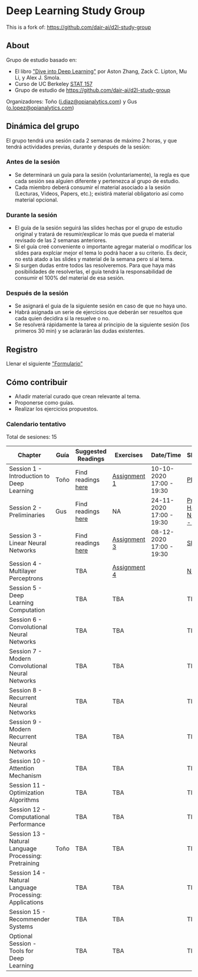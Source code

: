 # Deep Learning Study Group
This is a fork of: https://github.com/dair-ai/d2l-study-group
## About
Grupo de estudio basado en: 
- El libro ["Dive into Deep Learning"](https://d2l.ai/index.html) por Aston Zhang, Zack C. Lipton, Mu Li, y Alex J. Smola.
- Curso de UC Berkeley [STAT 157](https://courses.d2l.ai/berkeley-stat-157/index.html)
- Grupo de estudio de https://github.com/dair-ai/d2l-study-group

Organizadores: Toño (j.diaz@opianalytics.com) y Gus (o.lopez@opianalytics.com)

## Dinámica del grupo
El grupo tendrá una sesión cada 2 semanas de máximo 2 horas, y que tendrá actividades previas, durante y después de la sesión:

### Antes de la sesión
- Se determinará un guía para la sesión (voluntariamente), la regla es que cada sesión sea alguien diferente y pertenezca al grupo de estudio. 
- Cada miembro deberá consumir el material asociado a la sesión (Lecturas, Videos, Papers, etc.); existirá material obligatorio así como material opcional.

### Durante la sesión
- El guía de la sesión seguirá las slides hechas por el grupo de estudio original y tratará de resumir/explicar lo más que pueda el material revisado de las 2 semanas anteriores.
- Si el guía creé conveniente o importante agregar material o modificar los slides para explciar mejor el tema lo podrá hacer a su criterio. Es decir, no está atado a las slides y material de la semana pero sí al tema.
- Si surgen dudas entre todos las resolveremos. Para que haya más posibilidades de resolverlas, el guía tendrá la responsabilidad de consumir el 100% del material de esa sesión.

### Después de la sesión
- Se asignará el guia de la siguiente sesión en caso de que no haya uno.
- Habrá asignada un serie de ejercicios que deberán ser resueltos que cada quien decidira si la resuelve o no.
- Se resolverá rápidamente la tarea al principio de la siguiente sesión (los primeros 30 min) y se aclararán las dudas existentes.

## Registro
Llenar el siguiente ["Formulario"](https://forms.gle/pMHcyafX4U5QAgMw7)

## Cómo contribuir 
- Añadir material curado que crean relevante al tema.
- Proponerse como guías.
- Realizar los ejercicios propuestos.

### Calendario tentativo
Total de sesiones: 15

| Chapter                                                | Guía | Suggested Readings                                                                                   | Exercises                                                                                      | Date/Time                | Slides/Notebook                                                                                                                                                                                                                           | Recording                                              |
| ------------------------------------------------------ | ---- | ---------------------------------------------------------------------------------------------------- | ---------------------------------------------------------------------------------------------- | ------------------------ | ----------------------------------------------------------------------------------------------------------------------------------------------------------------------------------------------------------------------------------------- | ------------------------------------------------------ |
| Session 1 - Introduction to Deep Learning              | Toño | Find readings [here](https://github.com/jadm-opi/d2l-study-group/blob/master/readings/section-01.md) | [Assignment 1](https://github.com/dair-ai/d2l-study-group/blob/master/exercises/section-01.md) | 10-10-2020 17:00 - 19:30 | [PDF](https://github.com/dair-ai/d2l-study-group/blob/master/slides/Session%201%20-%20Introduction%20to%20Deep%20Learning%20-%20Dive%20into%20Deep%20Learning%20Study%20Group.pdf)                                                        | [YouTube](https://www.youtube.com/watch?v=xS3_b0BsSes) |
| Session 2 - Preliminaries                              | Gus  | Find readings [here](https://github.com/jadm-opi/d2l-study-group/blob/master/readings/section-02.md) | NA                                                                                             | 24-11-2020 17:00 - 19:30 | [Preliminaries](https://colab.research.google.com/drive/1a_1pTRPToTXMuLDxzEbdsGTws_AXOY4U?usp=sharing), [Hacking Guide to Neural Networks - Draft](https://colab.research.google.com/drive/1m0lNJ9n8LUXHHU4pOLrZZjSMjoeRKCrN?usp=sharing) | [YouTube](https://youtu.be/RyNM1PdgFUQ)                |
| Session 3 - Linear Neural Networks                     |      | Find readings [here](https://github.com/jadm-opi/d2l-study-group/blob/master/readings/section-03.md) | [Assignment 3](https://github.com/dair-ai/d2l-study-group/blob/master/exercises/section-03.md) | 08-12-2020 17:00 - 19:30 | [Slides](https://github.com/dair-ai/d2l-study-group/blob/master/slides/Session%203%20-%20Linear%20Neural%20Networks.pdf), [Notebook](https://colab.research.google.com/drive/1tqdWN073CUxk-Fikcg42ATnjYr3kxfCR?usp=sharing)               | [YouTube](https://youtu.be/OFo85Zq3taU)                |
| Session 4 - Multilayer Perceptrons                     |      | TBA                                                                                                  | [Assignment 4](https://github.com/dair-ai/d2l-study-group/blob/master/exercises/section-04.md) |                          | [Notebook](https://colab.research.google.com/drive/1ybr2gkjePOIm4rNQDUL-jpGq4bplHr1N?usp=sharing), [Slides](https://github.com/dair-ai/d2l-study-group/blob/master/slides/Section%204%20-%20Multilayer%20perceptrons.pdf)                 | [YouTube](https://youtu.be/ABWUlfMpDt8)                |
| Session 5 - Deep Learning Computation                  |      | TBA                                                                                                  | TBA                                                                                            |                          | TBA                                                                                                                                                                                                                                       | TBA                                                    |
| Session 6 - Convolutional Neural Networks              |      | TBA                                                                                                  | TBA                                                                                            |                          | TBA                                                                                                                                                                                                                                       | TBA                                                    |
| Session 7 - Modern Convolutional Neural Networks       |      | TBA                                                                                                  | TBA                                                                                            |                          | TBA                                                                                                                                                                                                                                       | TBA                                                    |
| Session 8 - Recurrent Neural Networks                  |      | TBA                                                                                                  | TBA                                                                                            |                          | TBA                                                                                                                                                                                                                                       | TBA                                                    |
| Session 9 - Modern Recurrent Neural Networks           |      | TBA                                                                                                  | TBA                                                                                            |                          | TBA                                                                                                                                                                                                                                       | TBA                                                    |
| Session 10 - Attention Mechanism                       |      | TBA                                                                                                  | TBA                                                                                            |                          | TBA                                                                                                                                                                                                                                       | TBA                                                    |
| Session 11 - Optimization Algorithms                   |      | TBA                                                                                                  | TBA                                                                                            |                          | TBA                                                                                                                                                                                                                                       | TBA                                                    |
| Session 12 - Computational Performance                 |      | TBA                                                                                                  | TBA                                                                                            |                          | TBA                                                                                                                                                                                                                                       | TBA                                                    |
| Session 13 - Natural Language Processing: Pretraining  | Toño | TBA                                                                                                  | TBA                                                                                            |                          | TBA                                                                                                                                                                                                                                       | TBA                                                    |
| Session 14 - Natural Language Processing: Applications |      | TBA                                                                                                  | TBA                                                                                            |                          | TBA                                                                                                                                                                                                                                       | TBA                                                    |
| Session 15 - Recommender Systems                       |      | TBA                                                                                                  | TBA                                                                                            |                          | TBA                                                                                                                                                                                                                                       | TBA                                                    |
| Optional Session - Tools for Deep Learning             |      | TBA                                                                                                  | TBA                                                                                            |                          | TBA                                                                                                                                                                                                                                       | TBA                                                    |
